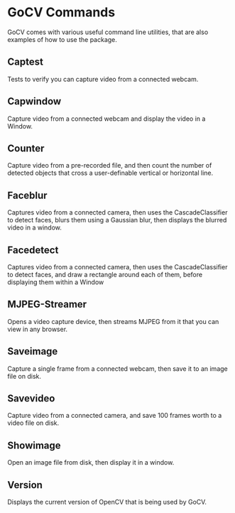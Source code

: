 # GoCV Commands

GoCV comes with various useful command line utilities, that are also examples of how to use the package.

## Captest

Tests to verify you can capture video from a connected webcam.

## Capwindow

Capture video from a connected webcam and display the video in a Window.

## Counter

Capture video from a pre-recorded file, and then count the number of detected objects that cross a user-definable vertical or horizontal line.

## Faceblur

Captures video from a connected camera, then uses the CascadeClassifier to detect faces, blurs them using a Gaussian blur, then displays the blurred video in a window.

## Facedetect

Captures video from a connected camera, then uses the CascadeClassifier to detect faces, and draw a rectangle around each of them, before displaying them within a Window

## MJPEG-Streamer

Opens a video capture device, then streams MJPEG from it that you can view in any browser.

## Saveimage

Capture a single frame from a connected webcam, then save it to an image file on disk.

## Savevideo

Capture video from a connected camera, and save 100 frames worth to a video file on disk.

## Showimage

Open an image file from disk, then display it in a window.

## Version

Displays the current version of OpenCV that is being used by GoCV.
